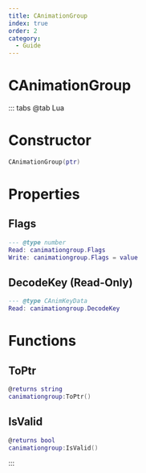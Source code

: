 ```yaml
---
title: CAnimationGroup
index: true
order: 2
category:
  - Guide
---
```


# CAnimationGroup

::: tabs
@tab Lua
# Constructor
```lua
CAnimationGroup(ptr)
```
# Properties
## Flags 
```lua
--- @type number
Read: canimationgroup.Flags
Write: canimationgroup.Flags = value
```
## DecodeKey (Read-Only)
```lua
--- @type CAnimKeyData
Read: canimationgroup.DecodeKey
```
# Functions
## ToPtr
```lua
@returns string
canimationgroup:ToPtr()
```
## IsValid
```lua
@returns bool
canimationgroup:IsValid()
```

:::